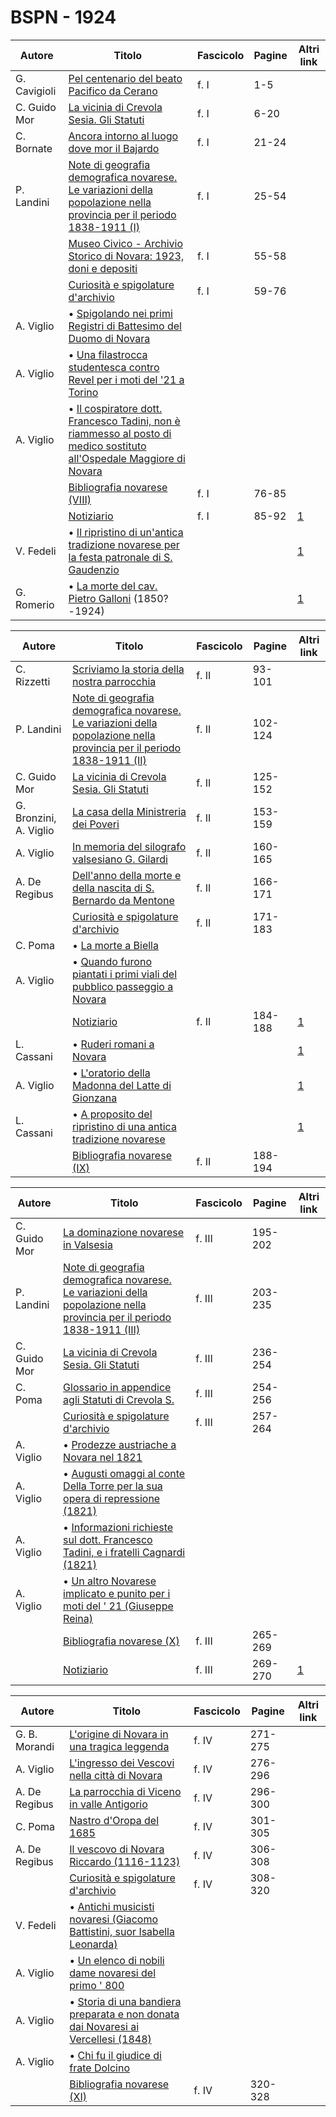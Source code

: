 # BSPN - 1924

| Autore       | Titolo                                                                                                                                                                     | Fascicolo | Pagine | Altri link                                             |
|--------------|----------------------------------------------------------------------------------------------------------------------------------------------------------------------------|-----------|--------|--------------------------------------------------------|
| G. Cavigioli | [Pel centenario del beato Pacifico da Cerano](https://en.calameo.com/read/0072607357bc07b1a2ffb)                                                                           | f. I      | 1-5    |                                                        |
| C. Guido Mor | [La vicinia di Crevola Sesia. Gli Statuti](https://en.calameo.com/read/0072607357bc07b1a2ffb)                                                                              | f. I      | 6-20   |                                                        |
| C. Bornate   | [Ancora intorno al luogo dove mor il Bajardo](https://en.calameo.com/read/0072607357bc07b1a2ffb)                                                                           | f. I      | 21-24  |                                                        |
| P. Landini   | [Note di geografia demografica novarese. Le variazioni della popolazione nella provincia per il periodo 1838-1911 (I)](https://en.calameo.com/read/0072607357bc07b1a2ffb)  | f. I      | 25-54  |                                                        |
|              | [Museo Civico - Archivio Storico di Novara: 1923, doni e depositi](https://en.calameo.com/read/0072607357bc07b1a2ffb)                                                      | f. I      | 55-58  |                                                        |
|              | [Curiosità e spigolature d'archivio](https://en.calameo.com/read/0072607357bc07b1a2ffb)                                                                                    | f. I      | 59-76  |                                                        |
| A. Viglio    | • [Spigolando nei primi Registri di Battesimo del Duomo di Novara](https://en.calameo.com/read/0072607357bc07b1a2ffb)                                                      |           |        |                                                        |
| A. Viglio    | • [Una filastrocca studentesca contro Revel per i moti del '21 a Torino](https://en.calameo.com/read/0072607357bc07b1a2ffb)                                                |           |        |                                                        |
| A. Viglio    | • [Il cospiratore dott. Francesco Tadini, non è riammesso al posto di medico sostituto all'Ospedale Maggiore di Novara](https://en.calameo.com/read/0072607357bc07b1a2ffb) |           |        |                                                        |
|              | [Bibliografia novarese (VIII)](https://en.calameo.com/read/0072607357bc07b1a2ffb)                                                                                          | f. I      | 76-85  |                                                        |
|              | [Notiziario](http://www.ssno.it/BSPNo/bspn_not24.html#241)                                                                                                                 | f. I      | 85-92  | [1](https://en.calameo.com/read/0072607357bc07b1a2ffb) |
| V. Fedeli    | • [Il ripristino di un'antica tradizione novarese per la festa patronale di S. Gaudenzio](http://www.ssno.it/BSPNo/bspn_not24.html#trad)                                   |           |        | [1](https://en.calameo.com/read/0072607357bc07b1a2ffb) |
| G. Romerio   | • [La morte del cav. Pietro Galloni](http://www.ssno.it/BSPNo/bspn_not24.html#gall) (1850?-1924)                                                                           |           |        | [1](https://en.calameo.com/read/0072607357bc07b1a2ffb) |

| Autore                 | Titolo                                                                                                                                                                     | Fascicolo | Pagine  | Altri link                                             |
|------------------------|----------------------------------------------------------------------------------------------------------------------------------------------------------------------------|-----------|---------|--------------------------------------------------------|
| C. Rizzetti            | [Scriviamo la storia della nostra parrocchia](https://en.calameo.com/read/0072607355358e2ae853d)                                                                           | f. II     | 93-101  |                                                        |
| P. Landini             | [Note di geografia demografica novarese. Le variazioni della popolazione nella provincia per il periodo 1838-1911 (II)](https://en.calameo.com/read/0072607355358e2ae853d) | f. II     | 102-124 |                                                        |
| C. Guido Mor           | [La vicinia di Crevola Sesia. Gli Statuti](https://en.calameo.com/read/0072607355358e2ae853d)                                                                              | f. II     | 125-152 |                                                        |
| G. Bronzini, A. Viglio | [La casa della Ministreria dei Poveri](https://en.calameo.com/read/0072607355358e2ae853d)                                                                                  | f. II     | 153-159 |                                                        |
| A. Viglio              | [In memoria del silografo valsesiano G. Gilardi](https://en.calameo.com/read/0072607355358e2ae853d)                                                                        | f. II     | 160-165 |                                                        |
| A. De Regibus          | [Dell'anno della morte e della nascita di S. Bernardo da Mentone](https://en.calameo.com/read/0072607355358e2ae853d)                                                       | f. II     | 166-171 |                                                        |
|                        | [Curiosità e spigolature d'archivio](https://en.calameo.com/read/0072607355358e2ae853d)                                                                                    | f. II     | 171-183 |                                                        |
| C. Poma                | • [La morte a Biella](https://en.calameo.com/read/0072607355358e2ae853d)                                                                                                   |           |         |                                                        |
| A. Viglio              | • [Quando furono piantati i primi viali del pubblico passeggio a Novara](https://en.calameo.com/read/0072607355358e2ae853d)                                                |           |         |                                                        |
|                        | [Notiziario](http://www.ssno.it/BSPNo/bspn_not24.html#242)                                                                                                                 | f. II     | 184-188 | [1](https://en.calameo.com/read/0072607355358e2ae853d) |
| L. Cassani             | • [Ruderi romani a Novara](http://www.ssno.it/BSPNo/bspn_not24.html#rude)                                                                                                  |           |         | [1](https://en.calameo.com/read/0072607355358e2ae853d) |
| A. Viglio              | • [L'oratorio della Madonna del Latte di Gionzana](http://www.ssno.it/BSPNo/bspn_not24.html#gion)                                                                          |           |         | [1](https://en.calameo.com/read/0072607355358e2ae853d) |
| L. Cassani             | • [A proposito del ripristino di una antica tradizione novarese](http://www.ssno.it/BSPNo/bspn_not24.html#tra2)                                                            |           |         | [1](https://en.calameo.com/read/0072607355358e2ae853d) |
|                        | [Bibliografia novarese (IX)](https://en.calameo.com/read/0072607355358e2ae853d)                                                                                            | f. II     | 188-194 |                                                        |

| Autore       | Titolo                                                                                                                                                                      | Fascicolo | Pagine  | Altri link                                             |
|--------------|-----------------------------------------------------------------------------------------------------------------------------------------------------------------------------|-----------|---------|--------------------------------------------------------|
| C. Guido Mor | [La dominazione novarese in Valsesia](https://en.calameo.com/read/0072607353165c6ea881d)                                                                                    | f. III    | 195-202 |                                                        |
| P. Landini   | [Note di geografia demografica novarese. Le variazioni della popolazione nella provincia per il periodo 1838-1911 (III)](https://en.calameo.com/read/0072607353165c6ea881d) | f. III    | 203-235 |                                                        |
| C. Guido Mor | [La vicinia di Crevola Sesia. Gli Statuti](https://en.calameo.com/read/0072607353165c6ea881d)                                                                               | f. III    | 236-254 |                                                        |
| C. Poma      | [Glossario in appendice agli Statuti di Crevola S.](https://en.calameo.com/read/0072607353165c6ea881d)                                                                      | f. III    | 254-256 |                                                        |
|              | [Curiosità e spigolature d'archivio](https://en.calameo.com/read/0072607353165c6ea881d)                                                                                     | f. III    | 257-264 |                                                        |
| A. Viglio    | • [Prodezze austriache a Novara nel 1821](https://en.calameo.com/read/0072607353165c6ea881d)                                                                                |           |         |                                                        |
| A. Viglio    | • [Augusti omaggi al conte Della Torre per la sua opera di repressione (1821)](https://en.calameo.com/read/0072607353165c6ea881d)                                           |           |         |                                                        |
| A. Viglio    | • [Informazioni richieste sul dott. Francesco Tadini, e i fratelli Cagnardi (1821)](https://en.calameo.com/read/0072607353165c6ea881d)                                      |           |         |                                                        |
| A. Viglio    | • [Un altro Novarese implicato e punito per i moti del ' 21 (Giuseppe Reina)](https://en.calameo.com/read/0072607353165c6ea881d)                                            |           |         |                                                        |
|              | [Bibliografia novarese (X)](https://en.calameo.com/read/0072607353165c6ea881d)                                                                                              | f. III    | 265-269 |                                                        |
|              | [Notiziario](http://www.ssno.it/BSPNo/bspn_not24.html#243)                                                                                                                  | f. III    | 269-270 | [1](https://en.calameo.com/read/0072607353165c6ea881d) |

| Autore        | Titolo                                                                                                                                 | Fascicolo | Pagine  | Altri link |
|---------------|----------------------------------------------------------------------------------------------------------------------------------------|-----------|---------|------------|
| G. B. Morandi | [L'origine di Novara in una tragica leggenda](https://en.calameo.com/read/007260735628787b2a32b)                                       | f. IV     | 271-275 |            |
| A. Viglio     | [L'ingresso dei Vescovi nella città di Novara](https://en.calameo.com/read/007260735628787b2a32b)                                      | f. IV     | 276-296 |            |
| A. De Regibus | [La parrocchia di Viceno in valle Antigorio](https://en.calameo.com/read/007260735628787b2a32b)                                        | f. IV     | 296-300 |            |
| C. Poma       | [Nastro d'Oropa del 1685](https://en.calameo.com/read/007260735628787b2a32b)                                                           | f. IV     | 301-305 |            |
| A. De Regibus | [Il vescovo di Novara Riccardo (1116-1123)](https://en.calameo.com/read/007260735628787b2a32b)                                         | f. IV     | 306-308 |            |
|               | [Curiosità e spigolature d'archivio](https://en.calameo.com/read/007260735628787b2a32b)                                                | f. IV     | 308-320 |            |
| V. Fedeli     | • [Antichi musicisti novaresi (Giacomo Battistini, suor Isabella Leonarda)](https://en.calameo.com/read/007260735628787b2a32b)         |           |         |            |
| A. Viglio     | • [Un elenco di nobili dame novaresi del primo ' 800](https://en.calameo.com/read/007260735628787b2a32b)                               |           |         |            |
| A. Viglio     | • [Storia di una bandiera preparata e non donata dai Novaresi ai Vercellesi (1848)](https://en.calameo.com/read/007260735628787b2a32b) |           |         |            |
| A. Viglio     | • [Chi fu il giudice di frate Dolcino](https://en.calameo.com/read/007260735628787b2a32b)                                              |           |         |            |
|               | [Bibliografia novarese (XI)](https://en.calameo.com/read/007260735628787b2a32b)                                                        | f. IV     | 320-328 |            |
